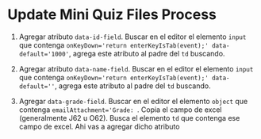 # Update Mini Quiz Files Process

1. Agregar atributo `data-id-field`. Buscar en el editor el elemento `input` que contenga `onKeyDown='return enterKeyIsTab(event);' data-default='1000'`, agrega este atributo al padre del `td` buscando.

1. Agregar atributo `data-name-field`. Buscar en el editor el elemento `input` que contenga `onKeyDown='return enterKeyIsTab(event);' data-default=''`, agrega este atributo al padre del `td` buscando.

1. Agregar `data-grade-field`. Buscar en el editor el elemento `object` que contenga `emailAttachment='Grade: `. Copia el campo de excel (generalmente J62 u O62). Busca el elemento `td` que contenga ese campo de excel. Ahi vas a agregar dicho atributo